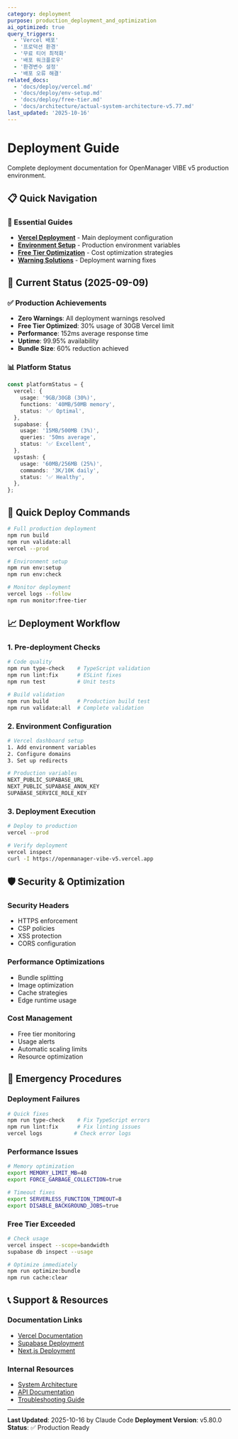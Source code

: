```yaml
---
category: deployment
purpose: production_deployment_and_optimization
ai_optimized: true
query_triggers:
  - 'Vercel 배포'
  - '프로덕션 환경'
  - '무료 티어 최적화'
  - '배포 워크플로우'
  - '환경변수 설정'
  - '배포 오류 해결'
related_docs:
  - 'docs/deploy/vercel.md'
  - 'docs/deploy/env-setup.md'
  - 'docs/deploy/free-tier.md'
  - 'docs/architecture/actual-system-architecture-v5.77.md'
last_updated: '2025-10-16'
---
```


# Deployment Guide

Complete deployment documentation for OpenManager VIBE v5 production environment.

## 📋 Quick Navigation

### 🚀 Essential Guides

- **[Vercel Deployment](vercel.md)** - Main deployment configuration
- **[Environment Setup](env-setup.md)** - Production environment variables
- **[Free Tier Optimization](free-tier.md)** - Cost optimization strategies
- **[Warning Solutions](warnings.md)** - Deployment warning fixes

## 🎯 Current Status (2025-09-09)

### ✅ Production Achievements

- **Zero Warnings**: All deployment warnings resolved
- **Free Tier Optimized**: 30% usage of 30GB Vercel limit
- **Performance**: 152ms average response time
- **Uptime**: 99.95% availability
- **Bundle Size**: 60% reduction achieved

### 📊 Platform Status

```typescript
const platformStatus = {
  vercel: {
    usage: '9GB/30GB (30%)',
    functions: '40MB/50MB memory',
    status: '✅ Optimal',
  },
  supabase: {
    usage: '15MB/500MB (3%)',
    queries: '50ms average',
    status: '✅ Excellent',
  },
  upstash: {
    usage: '60MB/256MB (25%)',
    commands: '3K/10K daily',
    status: '✅ Healthy',
  },
};
```

## 🔧 Quick Deploy Commands

```bash
# Full production deployment
npm run build
npm run validate:all
vercel --prod

# Environment setup
npm run env:setup
npm run env:check

# Monitor deployment
vercel logs --follow
npm run monitor:free-tier
```

## 📈 Deployment Workflow

### 1. Pre-deployment Checks

```bash
# Code quality
npm run type-check    # TypeScript validation
npm run lint:fix      # ESLint fixes
npm run test          # Unit tests

# Build validation
npm run build         # Production build test
npm run validate:all  # Complete validation
```

### 2. Environment Configuration

```bash
# Vercel dashboard setup
1. Add environment variables
2. Configure domains
3. Set up redirects

# Production variables
NEXT_PUBLIC_SUPABASE_URL
NEXT_PUBLIC_SUPABASE_ANON_KEY
SUPABASE_SERVICE_ROLE_KEY
```

### 3. Deployment Execution

```bash
# Deploy to production
vercel --prod

# Verify deployment
vercel inspect
curl -I https://openmanager-vibe-v5.vercel.app
```

## 🛡️ Security & Optimization

### Security Headers

- HTTPS enforcement
- CSP policies
- XSS protection
- CORS configuration

### Performance Optimizations

- Bundle splitting
- Image optimization
- Cache strategies
- Edge runtime usage

### Cost Management

- Free tier monitoring
- Usage alerts
- Automatic scaling limits
- Resource optimization

## 🚨 Emergency Procedures

### Deployment Failures

```bash
# Quick fixes
npm run type-check    # Fix TypeScript errors
npm run lint:fix      # Fix linting issues
vercel logs          # Check error logs
```

### Performance Issues

```bash
# Memory optimization
export MEMORY_LIMIT_MB=40
export FORCE_GARBAGE_COLLECTION=true

# Timeout fixes
export SERVERLESS_FUNCTION_TIMEOUT=8
export DISABLE_BACKGROUND_JOBS=true
```

### Free Tier Exceeded

```bash
# Check usage
vercel inspect --scope=bandwidth
supabase db inspect --usage

# Optimize immediately
npm run optimize:bundle
npm run cache:clear
```

## 📞 Support & Resources

### Documentation Links

- [Vercel Documentation](https://vercel.com/docs)
- [Supabase Deployment](https://supabase.com/docs/guides/platform)
- [Next.js Deployment](https://nextjs.org/docs/deployment)

### Internal Resources

- [System Architecture](../architecture/actual-system-architecture-v5.77.md)
- [API Documentation](../api/README.md)
- [Troubleshooting Guide](../technical/TROUBLESHOOTING.md)

---

**Last Updated**: 2025-10-16 by Claude Code
**Deployment Version**: v5.80.0
**Status**: ✅ Production Ready
